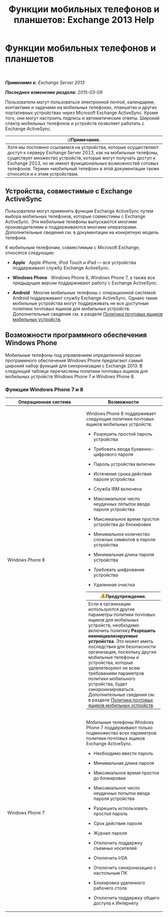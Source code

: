 ﻿---
title: 'Функции мобильных телефонов и планшетов: Exchange 2013 Help'
TOCTitle: Функции мобильных телефонов и планшетов
ms:assetid: ad54d9e6-7a1c-4fb0-b5a9-0b042b98ada3
ms:mtpsurl: https://technet.microsoft.com/ru-ru/library/Bb232162(v=EXCHG.150)
ms:contentKeyID: 50556429
ms.date: 04/30/2018
mtps_version: v=EXCHG.150
ms.translationtype: HT
---

# Функции мобильных телефонов и планшетов

 

_**Применимо к:** Exchange Server 2013_

_**Последнее изменение раздела:** 2015-03-09_

Пользователи могут пользоваться электронной почтой, календарем, контактами и задачами на мобильных телефонах, планшетах и других портативных устройствах через Microsoft Exchange ActiveSync. Кроме того, они могут настроить подпись и автоматические ответы. Широкий спектр мобильных телефонов и устройств позволяет работать с Exchange ActiveSync.

<table>
<thead>
<tr class="header">
<th><img src="images/JJ126620.note(EXCHG.150).gif" title="Примечание" alt="Примечание" />Примечание.</th>
</tr>
</thead>
<tbody>
<tr class="odd">
<td>Хотя мы постоянно ссылаемся на устройства, которые осуществляют доступ к серверу Exchange Server 2013, как на мобильные телефоны, существует множество устройств, которые могут получать доступ к Exchange 2013, но не имеют функциональных возможностей сотовых телефонов. Термин «мобильный телефон» в этой документации также относится и к этим устройствам.</td>
</tr>
</tbody>
</table>


## Устройства, совместимые с Exchange ActiveSync

Пользователи могут применять функции Exchange ActiveSync путем выбора мобильных телефонов, которые совместимы с Exchange ActiveSync. Эти мобильные телефоны выпускаются многими производителями и поддерживаются многими операторами. Дополнительные сведения см. в документации на конкретную модель телефона.

К мобильным телефонам, совместимым с Microsoft Exchange, относятся следующие:

  - **Apple**   Apple iPhone, iPod Touch и iPad — все устройства поддерживают службу Exchange ActiveSync.

  - **Windows Phone**   Windows Phone 8, Windows Phone 7, а также все предыдущие версии поддерживают работу с Exchange ActiveSync.

  - **Android**   Многие мобильные телефоны с операционной системой Android поддерживают службу Exchange ActiveSync. Однако такие мобильные устройства могут поддерживать не все доступные политики почтовых ящиков для мобильных устройств. Дополнительные сведения см. в разделе [Политики почтовых ящиков мобильных устройств](mobile-device-mailbox-policies-exchange-2013-help.md).

## Возможности программного обеспечения Windows Phone

Мобильные телефоны под управлением определенной версии программного обеспечения Windows Phone предлагают самый широкий набор функций для синхронизации с Exchange 2013. В следующей таблице перечислены политики почтовых ящиков для мобильных устройств Windows Phone 7 и Windows Phone 8.

### Функции Windows Phone 7 и 8

<table>
<colgroup>
<col style="width: 50%" />
<col style="width: 50%" />
</colgroup>
<thead>
<tr class="header">
<th>Операционная система</th>
<th>Возможности</th>
</tr>
</thead>
<tbody>
<tr class="odd">
<td><p>Windows Phone 8</p></td>
<td><p>Windows Phone 8 поддерживает следующие политики почтовых ящиков мобильных устройств:</p>
<ul>
<li><p>Разрешить простой пароль устройства</p></li>
<li><p>Требовать ввода буквенно-цифрового пароля</p></li>
<li><p>Пароль устройства включен</p></li>
<li><p>Истечение срока действия пароля устройства</p></li>
<li><p>Служба IRM включена</p></li>
<li><p>Максимальное число неудачных попыток ввода пароля устройства</p></li>
<li><p>Максимальное время простоя устройства до блокировки</p></li>
<li><p>Минимальное количество сложных символов в пароле устройства</p></li>
<li><p>Минимальная длина пароля устройства</p></li>
<li><p>Требовать шифрование устройства</p></li>
<li><p>Удаленная очистка</p></li>
</ul>
<table>
<thead>
<tr class="header">
<th><img src="images/JJ983803.warning(EXCHG.150).gif" title="Предупреждение" alt="Предупреждение" />Предупреждение.</th>
</tr>
</thead>
<tbody>
<tr class="odd">
<td>Если в организации используются другие параметры политики почтовых ящиков для мобильных устройств, необходимо включить политику <strong>Разрешить неинициализируемые устройства</strong>. Это может иметь последствия для безопасности организации, поскольку другие мобильные телефоны и устройства, которые удовлетворяют не всем требованиям параметров политики мобильного устройства, будет синхронизироваться. Дополнительные сведения см. в разделе <a href="mobile-device-mailbox-policies-exchange-2013-help.md">Политики почтовых ящиков мобильных устройств</a>.</td>
</tr>
</tbody>
</table>

</td>
</tr>
<tr class="even">
<td><p>Windows Phone 7</p></td>
<td><p>Мобильные телефоны Windows Phone 7 поддерживают только подмножество всех параметров политики почтовых ящиков Exchange ActiveSync.</p>
<ul>
<li><p>Необходимо ввести пароль</p></li>
<li><p>Минимальная длина пароля</p></li>
<li><p>Максимальное время простоя до блокировки</p></li>
<li><p>Максимальное число неудачных попыток ввода пароля устройства</p></li>
<li><p>Разрешить использовать простой пароль</p></li>
<li><p>Срок действия пароля</p></li>
<li><p>Журнал пароля</p></li>
<li><p>Отключить поддержку съемных носителей</p></li>
<li><p>Отключить IrDA</p></li>
<li><p>Отключить синхронизацию с настольным ПК</p></li>
<li><p>Блокировка удаленного рабочего стола</p></li>
<li><p>Отключить поддержку общего доступа к Интернету</p></li>
</ul></td>
</tr>
</tbody>
</table>

